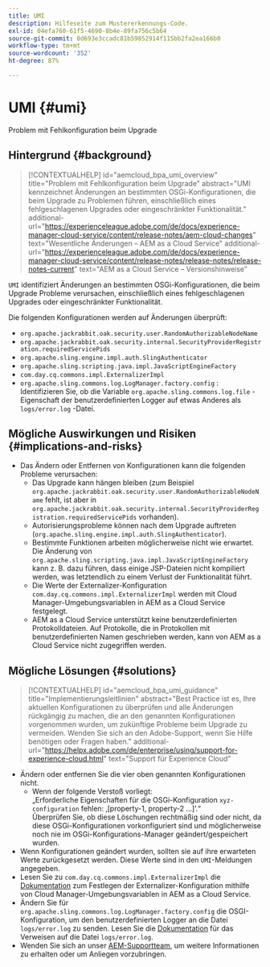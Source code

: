 ```yaml
---
title: UMI
description: Hilfeseite zum Mustererkennungs-Code.
exl-id: 04efa760-61f5-4690-8b4e-89fa756c5b64
source-git-commit: 0d693e3ccadc81b59852914f115bb2fa2ea166b0
workflow-type: tm+mt
source-wordcount: '352'
ht-degree: 87%

---
```


# UMI {#umi}

Problem mit Fehlkonfiguration beim Upgrade

## Hintergrund {#background}

>[!CONTEXTUALHELP]
>id="aemcloud_bpa_umi_overview"
>title="Problem mit Fehlkonfiguration beim Upgrade"
>abstract="UMI kennzeichnet Änderungen an bestimmten OSGi-Konfigurationen, die beim Upgrade zu Problemen führen, einschließlich eines fehlgeschlagenen Upgrades oder eingeschränkter Funktionalität."
>additional-url="https://experienceleague.adobe.com/de/docs/experience-manager-cloud-service/content/release-notes/aem-cloud-changes" text="Wesentliche Änderungen – AEM as a Cloud Service"
>additional-url="https://experienceleague.adobe.com/de/docs/experience-manager-cloud-service/content/release-notes/release-notes/release-notes-current" text="AEM as a Cloud Service – Versionshinweise"

`UMI` identifiziert Änderungen an bestimmten OSGi-Konfigurationen, die beim Upgrade Probleme verursachen, einschließlich eines fehlgeschlagenen Upgrades oder eingeschränkter Funktionalität.

Die folgenden Konfigurationen werden auf Änderungen überprüft:

* `org.apache.jackrabbit.oak.security.user.RandomAuthorizableNodeName`
* `org.apache.jackrabbit.oak.security.internal.SecurityProviderRegistration.requiredServicePids`
* `org.apache.sling.engine.impl.auth.SlingAuthenticator`
* `org.apache.sling.scripting.java.impl.JavaScriptEngineFactory`
* `com.day.cq.commons.impl.ExternalizerImpl`
* `org.apache.sling.commons.log.LogManager.factory.config` : Identifizieren Sie, ob die Variable `org.apache.sling.commons.log.file` -Eigenschaft der benutzerdefinierten Logger auf etwas Anderes als `logs/error.log` -Datei.

## Mögliche Auswirkungen und Risiken {#implications-and-risks}

* Das Ändern oder Entfernen von Konfigurationen kann die folgenden Probleme verursachen:
   * Das Upgrade kann hängen bleiben (zum Beispiel `org.apache.jackrabbit.oak.security.user.RandomAuthorizableNodeName` fehlt, ist aber in `org.apache.jackrabbit.oak.security.internal.SecurityProviderRegistration.requiredServicePids` vorhanden).
   * Autorisierungsprobleme können nach dem Upgrade auftreten (`org.apache.sling.engine.impl.auth.SlingAuthenticator`).
   * Bestimmte Funktionen arbeiten möglicherweise nicht wie erwartet. Die Änderung von `org.apache.sling.scripting.java.impl.JavaScriptEngineFactory` kann z. B. dazu führen, dass einige JSP-Dateien nicht kompiliert werden, was letztendlich zu einem Verlust der Funktionalität führt.
   * Die Werte der Externalizer-Konfiguration `com.day.cq.commons.impl.ExternalizerImpl` werden mit Cloud Manager-Umgebungsvariablen in AEM as a Cloud Service festgelegt.
   * AEM as a Cloud Service unterstützt keine benutzerdefinierten Protokolldateien. Auf Protokolle, die in Protokollen mit benutzerdefinierten Namen geschrieben werden, kann von AEM as a Cloud Service nicht zugegriffen werden.

## Mögliche Lösungen {#solutions}

>[!CONTEXTUALHELP]
>id="aemcloud_bpa_umi_guidance"
>title="Implementierungsleitlinien"
>abstract="Best Practice ist es, Ihre aktuellen Konfigurationen zu überprüfen und alle Änderungen rückgängig zu machen, die an den genannten Konfigurationen vorgenommen wurden, um zukünftige Probleme beim Upgrade zu vermeiden. Wenden Sie sich an den Adobe-Support, wenn Sie Hilfe benötigen oder Fragen haben."
>additional-url="https://helpx.adobe.com/de/enterprise/using/support-for-experience-cloud.html" text="Support für Experience Cloud"

* Ändern oder entfernen Sie die vier oben genannten Konfigurationen nicht.
   * Wenn der folgende Verstoß vorliegt:\
     „Erforderliche Eigenschaften für die OSGi-Konfiguration `xyz-configuration` fehlen: ‚[property-1, property-2 …]‘.“\
     Überprüfen Sie, ob diese Löschungen rechtmäßig sind oder nicht, da diese OSGi-Konfigurationen vorkonfiguriert sind und möglicherweise noch nie im OSGi-Konfigurations-Manager geändert/gespeichert wurden.
* Wenn Konfigurationen geändert wurden, sollten sie auf ihre erwarteten Werte zurückgesetzt werden. Diese Werte sind in den `UMI`-Meldungen angegeben.
* Lesen Sie zu `com.day.cq.commons.impl.ExternalizerImpl` die [Dokumentation](https://experienceleague.adobe.com/de/docs/experience-manager-cloud-service/content/implementing/developer-tools/externalizer) zum Festlegen der Externalizer-Konfiguration mithilfe von Cloud Manager-Umgebungsvariablen in AEM as a Cloud Service.
* Ändern Sie für `org.apache.sling.commons.log.LogManager.factory.config` die OSGI-Konfiguration, um den benutzerdefinierten Logger an die Datei `logs/error.log` zu senden. Lesen Sie die [Dokumentation](https://experienceleague.adobe.com/de/docs/experience-manager-learn/cloud-service/debugging/debugging-aem-as-a-cloud-service/logs) für das Verweisen auf die Datei `logs/error.log`.
* Wenden Sie sich an unser [AEM-Supportteam](https://helpx.adobe.com/de/enterprise/using/support-for-experience-cloud.html), um weitere Informationen zu erhalten oder um Anliegen vorzubringen.
